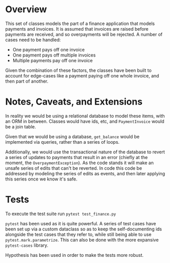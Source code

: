# Overview

This set of classes models the part of a finance application that models payments and
invoices. It is assumed that invoices are raised before payments are received, and so
overpayments will be rejected. A number of cases need to be handled:

* One payment pays off one invoice
* One payment pays off multiple invoices
* Multiple payments pay off one invoice

Given the combination of these factors, the classes have been built to account for
edge-cases like a payment paying off one whole invoice, and then part of another.

# Notes, Caveats, and Extensions

In reality we would be using a relational database to model these items, with an ORM in
between. Classes would have ids, etc, and `PaymentInvoice` would be a join table.

Given that we would be using a database, `get_balance` would be implemented via queries,
rather than a series of loops.

Additionally, we would use the transactional nature of the database to revert a series
of updates to payments that result in an error (chiefly at the moment, the `OverpaymentException`). As the code stands it will make an unsafe series of edits that can't be reverted. In code this code be addressed by modeling the series of edits as events, and then later applying this series once we know it's safe.

# Tests

To execute the test suite run `pytest test_finance.py`

`pytest` has been used as it is quite powerful. A series of test cases have been set up
via a custom dataclass so as to keep the self-documenting ids alongside the test cases
that they refer to, while still being able to use `pytest.mark.parametrize`. This can
also be done with the more expansive `pytest-cases` library.

Hypothesis has been used in order to make the tests more robust.
